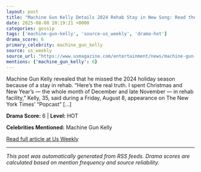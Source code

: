 ```yaml
---
layout: post
title: "Machine Gun Kelly Details 2024 Rehab Stay in New Song: Read the Lyrics"""
date: 2025-08-08 20:19:21 +0000
categories: gossip
tags: ['machine-gun-kelly', 'source-us_weekly', 'drama-hot']
drama_score: 6
primary_celebrity: machine_gun_kelly
source: us_weekly
source_url: "https://www.usmagazine.com/entertainment/news/machine-gun-kelly-details-2024-rehab-stay-in-new-song-lyrics/"""
mentions: {'machine_gun_kelly': 6}
---
```


Machine Gun Kelly revealed that he missed the 2024 holiday season because of a stay in rehab. “Here’s the real truth. I spent Christmas and New Year’s — the whole month of December and late November — in rehab facility,” Kelly, 35, said during a Friday, August 8, appearance on The New York Times’ “Popcast” […]

**Drama Score:** 6 | **Level:** HOT

**Celebrities Mentioned:** Machine Gun Kelly

[Read full article at Us Weekly](https://www.usmagazine.com/entertainment/news/machine-gun-kelly-details-2024-rehab-stay-in-new-song-lyrics/)

---
*This post was automatically generated from RSS feeds. Drama scores are calculated based on mention frequency and source reliability.*
